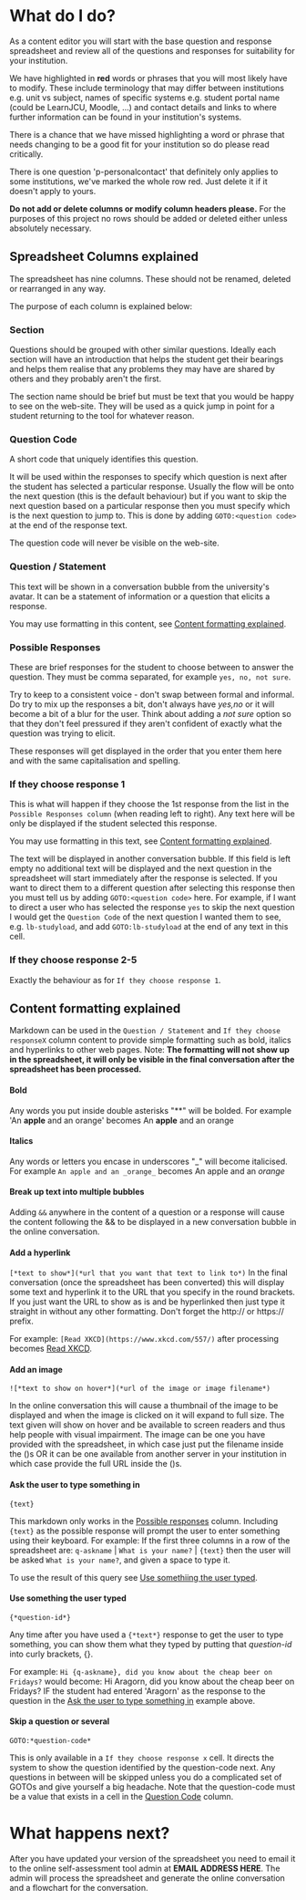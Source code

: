 # What do I do?
As a content editor you will start with the base question and response spreadsheet and review all of the questions and responses for suitability for your institution.

We have highlighted in **red** words or phrases that you will most likely have to modify. These include terminology that may differ between institutions e.g. unit vs subject, names of specific systems e.g. student portal name (could be LearnJCU, Moodle, ...) and contact details and links to where further information can be found in your institution's systems.

There is a chance that we have missed highlighting a word or phrase that needs changing to be a good fit for your institution so do please read critically.

There is one question 'p-personalcontact' that definitely only applies to some institutions, we've marked the whole row red. Just delete it if it doesn't apply to yours.

**Do not add or delete columns or modify column headers please.**
For the purposes of this project no rows should be added or deleted either unless absolutely necessary.


## Spreadsheet Columns explained
The spreadsheet has nine columns. These should not be renamed, deleted or rearranged in any way.

The purpose of each column is explained below:

### Section
Questions should be grouped with other similar questions. Ideally each section will have an introduction that helps the student get their bearings and helps them realise that any problems they may have are shared by others and they probably aren't the first.

The section name should be brief but must be text that you would be happy to see on the web-site. They will be used as a quick jump in point for a student returning to the tool for whatever reason.
### Question Code
A short code that uniquely identifies this question. 

It will be used within the responses to specify which question is next after the student has selected a particular response. Usually the flow will be onto the next question (this is the default behaviour) but if you want to skip the next question based on a particular response then you must specify which is the next question to jump to. This is done by adding `GOTO:<question code>` at the end of the response text. 

The question code will never be visible on the web-site.
### Question / Statement 
This text will be shown in a conversation bubble from the university's avatar. It can be a statement of information or a question that elicits a response. 

You may use formatting in this content, see [Content formatting explained](#content-formatting-explained).
### Possible Responses
These are brief responses for the student to choose between to answer the question. They must be comma separated, for example `yes, no, not sure`.

Try to keep to a consistent voice - don't swap between formal and informal. Do try to mix up the responses a bit, don't always have *yes,no* or it will become a bit of a blur for the user. Think about adding a *not sure* option so that they don't feel pressured if they aren't confident of exactly what the question was trying to elicit. 

These responses will get displayed in the order that you enter them here and with the same capitalisation and spelling.
### If they choose response 1
This is what will happen if they choose the 1st response from the list in the `Possible Responses column` (when reading left to right). Any text here will be only be displayed if the student selected this response. 

You may use formatting in this text, see [Content formatting explained](#content-formatting-explained). 

The text will be displayed in another conversation bubble. If this field is left empty no additional text will be displayed and the next question in the spreadsheet will start immediately after the response is selected. If you want to direct them to a different question after selecting this response then you must tell us by adding `GOTO:<question code>` here. For example, if I want to direct a user who has selected the response `yes` to skip the next question I would get the `Question Code` of the next question I wanted them to see, e.g. `lb-studyload`, and add `GOTO:lb-studyload` at the end of any text in this cell.

### If they choose response 2-5
Exactly the behaviour as for `If they choose response 1`.


## Content formatting explained
Markdown can be used in the `Question / Statement` and `If they choose responseX` column content to provide simple formatting such as bold, italics and hyperlinks to other web pages. Note: **The formatting will not show up in the spreadsheet, it will only be visible in the final conversation after the spreadsheet has been processed.**

#### Bold
Any words you put inside double asterisks "**" will be bolded. For example
'An **apple** and an orange'
becomes
An **apple** and an orange

#### Italics
Any words or letters you encase in underscores "_" will become italicised.
For example   `An apple and an _orange_` becomes An apple and an _orange_

#### Break up text into multiple bubbles
Adding `&&` anywhere in the content of a question or a response will cause the content following the && to be displayed in a new conversation bubble in the online conversation.

#### Add a hyperlink
`[*text to show*](*url that you want that text to link to*)`
In the final conversation (once the spreadsheet has been converted) this will display some text and hyperlink it to the URL that you specify in the round brackets. If you just want the URL to show as is and be hyperlinked then just type it straight in without any other formatting. Don't forget the http:// or https:// prefix. 

For example: `[Read XKCD](https://www.xkcd.com/557/)` 
after processing becomes 
[Read XKCD](https://www.xkcd.com/557/).

#### Add an image
`![*text to show on hover*](*url of the image or image filename*)`

In the online conversation this will cause a thumbnail of the image to be displayed and when the image is clicked on it will expand to full size. The text given will show on hover and be available to screen readers and thus help people with visual impairment. The image can be one you have provided with the spreadsheet, in which case just put the filename inside the ()s OR it can be one available from another server in your institution in which case provide the full URL inside the ()s.

#### Ask the user to type something in
`{text}`

This markdown only works in the [Possible responses](#possible-responses) column. Including `{text}` as the possible response will prompt the user to enter something using their keyboard.
For example: If the first three columns in a row of the spreadsheet are: `q-askname` | `What is your name?` | `{text}`
then the user will be asked `What is your name?`, and given a space to type it.

To use the result of this query see [Use somethiing the user typed](#use-something-the-user-typed).

#### Use something the user typed
`{*question-id*}`

Any time after you have used a `{*text*}` response to get the user to type something, you can show them what they typed by putting that *question-id* into curly brackets, {}.

For example: `Hi {q-askname}, did you know about the cheap beer on Fridays?` would become: Hi Aragorn, did you know about the cheap beer on Fridays?
IF the student had entered 'Aragorn' as the response to the question in the [Ask the user to type something in](#ask-the-user-to-type-something-in) example above.

#### Skip a question or several
`GOTO:*question-code*`

This is only available in a `If they choose response x` cell. It directs the system to show the question identified by the question-code next. Any questions in between will be skipped unless you do a complicated set of GOTOs and give yourself a big headache. Note that the question-code must be a value that exists in a cell in the [Question Code](#question-code) column.


# What happens next?
After you have updated your version of the spreadsheet you need to email it to the online self-assessment tool admin at **EMAIL ADDRESS HERE**.
The admin will process the spreadsheet and generate the online conversation and a flowchart for the conversation.


